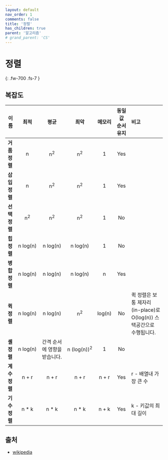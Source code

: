 ```yaml
---
layout: default
nav_order: 1
comments: false 
title: '정렬'
has_children: true
parent: '알고리즘'
# grand_parent: 'CS'
---
```


# 정렬
{: .fw-700 .fs-7 }

## 복잡도
| 이름                   | 최적            | 평균                 | 최악                | 메모리     | 동일값 순서유지    | 비고       |
| --------------------- | :-------------: | :-----------------: | :-----------------: | :-------: | :--------------: | :-------- |
| **거품 정렬**          | n               | n<sup>2</sup>       | n<sup>2</sup>       | 1         | Yes              |           |
| **삽입 정렬**          | n               | n<sup>2</sup>       | n<sup>2</sup>       | 1         | Yes              |           |
| **선택 정렬**          | n<sup>2</sup>   | n<sup>2</sup>       | n<sup>2</sup>       | 1         | No               |           |
| **힙 정렬**            | n&nbsp;log(n)   | n&nbsp;log(n)       | n&nbsp;log(n)       | 1         | No               |           |
| **병합 정렬**          | n&nbsp;log(n)   | n&nbsp;log(n)       | n&nbsp;log(n)       | n         | Yes              |           |
| **퀵 정렬**            | n&nbsp;log(n)   | n&nbsp;log(n)       | n<sup>2</sup>       | log(n)    | No               | 퀵 정렬은 보통 제자리(in-place)로 O(log(n)) 스택공간으로 수행됩니다. |
| **셸 정렬**            | n&nbsp;log(n)   | 간격 순서에 영향을 받습니다.   | n&nbsp;(log(n))<sup>2</sup>  | 1         | No         |           |
| **계수 정렬**          | n + r           | n + r               | n + r               | n + r     | Yes              | r - 배열내 가장 큰 수 |
| **기수 정렬**          | n * k           | n * k               | n * k               | n + k     | Yes              | k - 키값의 최대 길이 |

## 출처
- [wikipedia](https://ko.wikipedia.org/wiki/%EC%A0%95%EB%A0%AC_%EC%95%8C%EA%B3%A0%EB%A6%AC%EC%A6%98s)